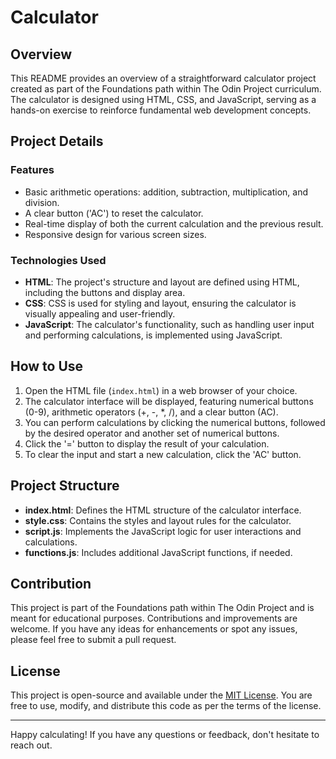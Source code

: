 # Calculator

## Overview

This README provides an overview of a straightforward calculator project created as part of the Foundations path within The Odin Project curriculum. The calculator is designed using HTML, CSS, and JavaScript, serving as a hands-on exercise to reinforce fundamental web development concepts.

## Project Details

### Features

- Basic arithmetic operations: addition, subtraction, multiplication, and division.
- A clear button ('AC') to reset the calculator.
- Real-time display of both the current calculation and the previous result.
- Responsive design for various screen sizes.

### Technologies Used

- **HTML**: The project's structure and layout are defined using HTML, including the buttons and display area.
- **CSS**: CSS is used for styling and layout, ensuring the calculator is visually appealing and user-friendly.
- **JavaScript**: The calculator's functionality, such as handling user input and performing calculations, is implemented using JavaScript.

## How to Use

1. Open the HTML file (`index.html`) in a web browser of your choice.
2. The calculator interface will be displayed, featuring numerical buttons (0-9), arithmetic operators (+, -, *, /), and a clear button (AC).
3. You can perform calculations by clicking the numerical buttons, followed by the desired operator and another set of numerical buttons.
4. Click the '=' button to display the result of your calculation.
5. To clear the input and start a new calculation, click the 'AC' button.

## Project Structure

- **index.html**: Defines the HTML structure of the calculator interface.
- **style.css**: Contains the styles and layout rules for the calculator.
- **script.js**: Implements the JavaScript logic for user interactions and calculations.
- **functions.js**: Includes additional JavaScript functions, if needed.

## Contribution

This project is part of the Foundations path within The Odin Project and is meant for educational purposes. Contributions and improvements are welcome. If you have any ideas for enhancements or spot any issues, please feel free to submit a pull request.

## License

This project is open-source and available under the [MIT License](LICENSE). You are free to use, modify, and distribute this code as per the terms of the license.

---

Happy calculating! If you have any questions or feedback, don't hesitate to reach out.
